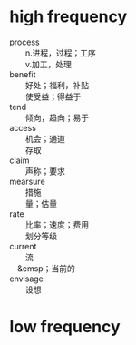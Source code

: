 # high frequency
process  
&emsp;&emsp;n.进程，过程；工序  
&emsp;&emsp;v.加工，处理  
benefit  
&emsp;&emsp;好处；福利，补贴  
&emsp;&emsp;使受益；得益于  
tend  
&emsp;&emsp;倾向，趋向；易于  
access  
&emsp;&emsp;机会；通道  
&emsp;&emsp;存取  
claim  
&emsp;&emsp;声称；要求  
mearsure  
&emsp;&emsp;措施  
&emsp;&emsp;量；估量  
rate  
&emsp;&emsp;比率；速度；费用  
&emsp;&emsp;划分等级  
current  
&emsp;&emsp;流  
&emsp;&emsp；当前的  
envisage  
&emsp;&emsp;设想  

# low frequency
